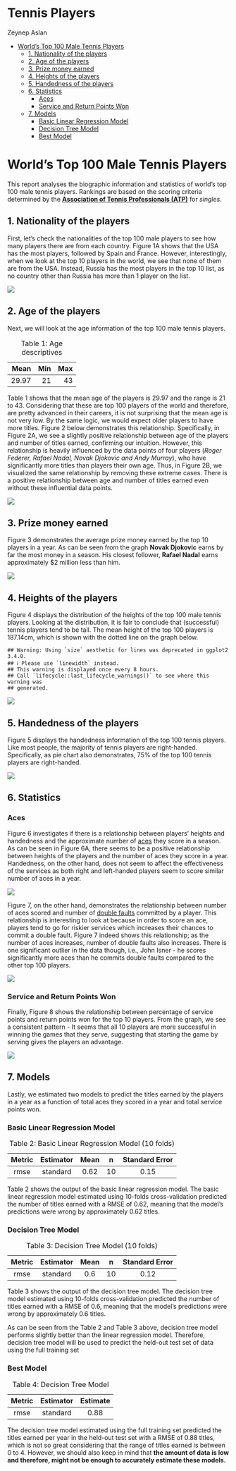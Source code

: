 Tennis Players
================
Zeynep Aslan

- [World’s Top 100 Male Tennis
  Players](#worlds-top-100-male-tennis-players)
  - [1. Nationality of the players](#1-nationality-of-the-players)
  - [2. Age of the players](#2-age-of-the-players)
  - [3. Prize money earned](#3-prize-money-earned)
  - [4. Heights of the players](#4-heights-of-the-players)
  - [5. Handedness of the players](#5-handedness-of-the-players)
  - [6. Statistics](#6-statistics)
    - [Aces](#aces)
    - [Service and Return Points Won](#service-and-return-points-won)
  - [7. Models](#7-models)
    - [Basic Linear Regression Model](#basic-linear-regression-model)
    - [Decision Tree Model](#decision-tree-model)
    - [Best Model](#best-model)

<!-- IMPORTANT: To be able to reproduce this report, you need the tennis_players.csv data. Use data.scraping.R file to generate this data before trying to reproduce this report
-->

# World’s Top 100 Male Tennis Players

This report analyses the biographic information and statistics of
world’s top 100 male tennis players. Rankings are based on the scoring
criteria determined by the **[Association of Tennis Professionals
(ATP)](https://www.atptour.com/en/rankings/singles)** for *singles*.

## 1. Nationality of the players

First, let’s check the nationalities of the top 100 male players to see
how many players there are from each country. Figure 1A shows that the
USA has the most players, followed by Spain and France. However,
interestingly, when we look at the top 10 players in the world, we see
that none of them are from the USA. Instead, Russia has the most players
in the top 10 list, as no country other than Russia has more than 1
player on the list.

![](tennisplayers_files/figure-gfm/nationality-plots-1.png)<!-- -->

## 2. Age of the players

Next, we will look at the age information of the top 100 male tennis
players.

<table>
<caption>
Table 1: Age descriptives
</caption>
<thead>
<tr>
<th style="text-align:right;">
Mean
</th>
<th style="text-align:right;">
Min
</th>
<th style="text-align:right;">
Max
</th>
</tr>
</thead>
<tbody>
<tr>
<td style="text-align:right;">
29.97
</td>
<td style="text-align:right;">
21
</td>
<td style="text-align:right;">
43
</td>
</tr>
</tbody>
</table>

Table 1 shows that the mean age of the players is 29.97 and the range is
21 to 43. Considering that these are top 100 players of the world and
therefore, are pretty advanced in their careers, it is not surprising
that the mean age is not very low. By the same logic, we would expect
older players to have more titles. Figure 2 below demonstrates this
relationship. Specifically, in Figure 2A, we see a slightly positive
relationship between age of the players and number of titles earned,
confirming our intuition. However, this relationship is heavily
influenced by the data points of four players (*Roger Federer, Rafael
Nadal, Novak Djokovic and Andy Murray*), who have significantly more
titles than players their own age. Thus, in Figure 2B, we visualized the
same relationship by removing these extreme cases. There is a positive
relationship between age and number of titles earned even without these
influential data points.

![](tennisplayers_files/figure-gfm/age-plots-1.png)<!-- -->

## 3. Prize money earned

Figure 3 demonstrates the average prize money earned by the top 10
players in a year. As can be seen from the graph **Novak Djokovic**
earns by far the most money in a season. His closest follower, **Rafael
Nadal** earns approximately \$2 million less than him.

![](tennisplayers_files/figure-gfm/prize-money-1.png)<!-- -->

## 4. Heights of the players

Figure 4 displays the distribution of the heights of the top 100 male
tennis players. Looking at the distribution, it is fair to conclude that
(successful) tennis players tend to be tall. The mean height of the top
100 players is 187.14cm, which is shown with the dotted line on the
graph below.

    ## Warning: Using `size` aesthetic for lines was deprecated in ggplot2 3.4.0.
    ## ℹ Please use `linewidth` instead.
    ## This warning is displayed once every 8 hours.
    ## Call `lifecycle::last_lifecycle_warnings()` to see where this warning was
    ## generated.

![](tennisplayers_files/figure-gfm/height-1.png)<!-- -->

## 5. Handedness of the players

Figure 5 displays the handedness information of the top 100 tennis
players. Like most people, the majority of tennis players are
right-handed. Specifically, as pie chart also demonstrates, 75% of the
top 100 tennis players are right-handed.

![](tennisplayers_files/figure-gfm/handedness-plot-1.png)<!-- -->

## 6. Statistics

### Aces

Figure 6 investigates if there is a relationship between players’
heights and handedness and the approximate number of
[aces](https://tenniscompanion.org/ace/) they score in a season. As can
be seen in Figure 6A, there seems to be a positive relationship between
heights of the players and the number of aces they score in a year.
Handedness, on the other hand, does not seem to affect the effectiveness
of the services as both right and left-handed players seem to score
similar number of aces in a year.

![](tennisplayers_files/figure-gfm/aces-1.png)<!-- -->

Figure 7, on the other hand, demonstrates the relationship between
number of aces scored and number of [double
faults](https://www.rookieroad.com/tennis/what-is-double-fault/)
committed by a player. This relationship is interesting to look at
because in order to score an ace, players tend to go for riskier
services which increases their chances to commit a double fault. Figure
7 indeed shows this relationship; as the number of aces increases,
number of double faults also increases. There is one significant outlier
in the data though, i.e., John Isner - he scores significantly more aces
than he commits double faults compared to the other top 100 players.

![](tennisplayers_files/figure-gfm/ace-doublefault-1.png)<!-- -->

### Service and Return Points Won

Finally, Figure 8 shows the relationship between percentage of service
points and return points won for the top 10 players. From the graph, we
see a consistent pattern - It seems that all 10 players are more
successful in winning the games that they serve, suggesting that
starting the game by serving gives the players an advantage.

![](tennisplayers_files/figure-gfm/service-return-1.png)<!-- -->

## 7. Models

Lastly, we estimated two models to predict the titles earned by the
players in a year as a function of total aces they scored in a year and
total service points won.

### Basic Linear Regression Model

<table>
<caption>
Table 2: Basic Linear Regression Model (10 folds)
</caption>
<thead>
<tr>
<th style="text-align:center;">
Metric
</th>
<th style="text-align:center;">
Estimator
</th>
<th style="text-align:center;">
Mean
</th>
<th style="text-align:center;">
n
</th>
<th style="text-align:center;">
Standard Error
</th>
</tr>
</thead>
<tbody>
<tr>
<td style="text-align:center;">
rmse
</td>
<td style="text-align:center;">
standard
</td>
<td style="text-align:center;">
0.62
</td>
<td style="text-align:center;">
10
</td>
<td style="text-align:center;">
0.15
</td>
</tr>
</tbody>
</table>

Table 2 shows the output of the basic linear regression model. The basic
linear regression model estimated using 10-folds cross-validation
predicted the number of titles earned with a RMSE of 0.62, meaning that
the model’s predictions were wrong by approximately 0.62 titles.

### Decision Tree Model

<table>
<caption>
Table 3: Decision Tree Model (10 folds)
</caption>
<thead>
<tr>
<th style="text-align:center;">
Metric
</th>
<th style="text-align:center;">
Estimator
</th>
<th style="text-align:center;">
Mean
</th>
<th style="text-align:center;">
n
</th>
<th style="text-align:center;">
Standard Error
</th>
</tr>
</thead>
<tbody>
<tr>
<td style="text-align:center;">
rmse
</td>
<td style="text-align:center;">
standard
</td>
<td style="text-align:center;">
0.6
</td>
<td style="text-align:center;">
10
</td>
<td style="text-align:center;">
0.12
</td>
</tr>
</tbody>
</table>

Table 3 shows the output of the decision tree model. The decision tree
model estimated using 10-folds cross-validation predicted the number of
titles earned with a RMSE of 0.6, meaning that the model’s predictions
were wrong by approximately 0.6 titles.

As can be seen from the Table 2 and Table 3 above, decision tree model
performs slightly better than the linear regression model. Therefore,
decision tree model will be used to predict the held-out test set of
data using the full training set

### Best Model

<table>
<caption>
Table 4: Decision Tree Model
</caption>
<thead>
<tr>
<th style="text-align:center;">
Metric
</th>
<th style="text-align:center;">
Estimator
</th>
<th style="text-align:center;">
Estimate
</th>
</tr>
</thead>
<tbody>
<tr>
<td style="text-align:center;">
rmse
</td>
<td style="text-align:center;">
standard
</td>
<td style="text-align:center;">
0.88
</td>
</tr>
</tbody>
</table>

The decision tree model estimated using the full training set predicted
the titles earned per year in the held-out test set with a RMSE of 0.88
titles, which is not so great considering that the range of titles
earned is between 0 to 4. However, we should also keep in mind that
**the amount of data is low and therefore, might not be enough to
accurately estimate these models.**
